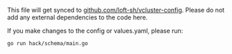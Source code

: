 This file will get synced to [github.com/loft-sh/vcluster-config](https://github.com/loft-sh/vcluster-config). Please do not add any external dependencies to the code here.

If you make changes to the config or values.yaml, please run:
```
go run hack/schema/main.go
```
